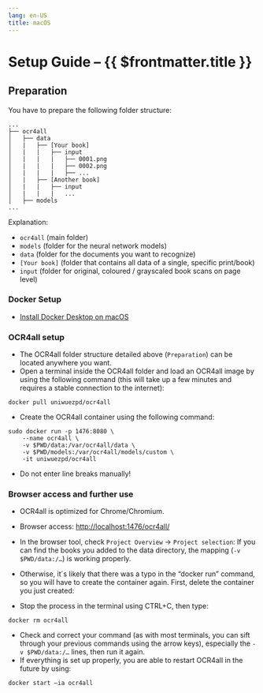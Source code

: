 ```yaml
---
lang: en-US
title: macOS
---
```

# Setup Guide – {{ $frontmatter.title }}

## Preparation
You have to prepare the following folder structure:

```
...
├── ocr4all
│   ├── data
│   |   ├── [Your book]
│   |   |   ├── input
│   |   |   |   ├── 0001.png
│   |   |   |   ├── 0002.png
│   |   |   |   ├── ...
│   |   ├── [Another book]
│   |   |   ├── input
│   |   |   |   ...
│   ├── models
...
```

Explanation:
- `ocr4all` (main folder)
- `models` (folder for the neural network models)
- `data` (folder for the documents you want to recognize)
- `[Your book]` (folder that contains all data of a single, specific print/book)
- `input` (folder for original, coloured / grayscaled book scans on page level)


### Docker Setup

- [Install Docker Desktop on macOS](https://docs.docker.com/desktop/install/mac-install/)

### OCR4all setup

- The OCR4all folder structure detailed above (`Preparation`) can be located anywhere you want.
- Open a terminal inside the OCR4all folder and load an OCR4all image by using the following command (this will take up a few minutes and requires a stable connection to the internet):

```
docker pull uniwuezpd/ocr4all
```

- Create the OCR4all container using the following command:

```
sudo docker run -p 1476:8080 \
    --name ocr4all \
    -v $PWD/data:/var/ocr4all/data \
    -v $PWD/models:/var/ocr4all/models/custom \
    -it uniwuezpd/ocr4all
```

- Do not enter line breaks manually!

### Browser access and further use

- OCR4all is optimized for Chrome/Chromium.
- Browser access: <a href="http://localhost:1476/ocr4all/" target="_blank" rel="noreferrer">http://localhost:1476/ocr4all/</a>
- In the browser tool, check `Project Overview` -> `Project selection`: If you can find the books you added to the data directory, the mapping (`-v $PWD/data:/…`) is working properly.

- Otherwise, it´s likely that there was a typo in the “docker run” command, so you will have to create the container again. First, delete the container you just created:

- Stop the process in the terminal using CTRL+C, then type:

```
docker rm ocr4all
```

- Check and correct your command (as with most terminals, you can sift through your previous commands using the arrow keys), especially the `-v $PWD/data:/…` lines, then run it again.
- If everything is set up properly, you are able to restart OCR4all in the future by using:

```
docker start –ia ocr4all
```
